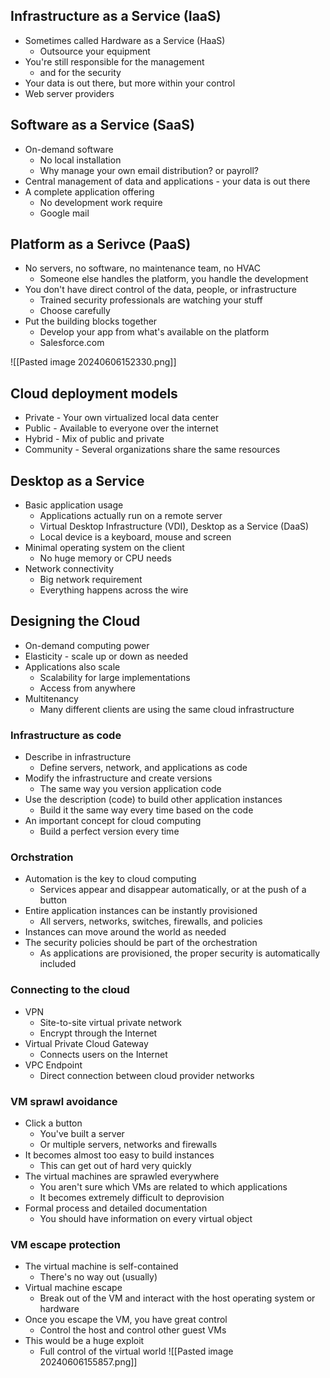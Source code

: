 ## Infrastructure as a Service (IaaS)
- Sometimes called Hardware as a Service (HaaS)
	- Outsource your equipment
- You're still responsible for the management
	- and for the security
- Your data is out there, but more within your control
- Web server providers
## Software as a Service (SaaS)
- On-demand software
	- No local installation
	- Why manage your own email distribution? or payroll?
- Central management of data and applications - your data is out there
- A complete application offering
	- No development work require
	- Google mail
## Platform as a Serivce (PaaS)
- No servers, no software, no maintenance team, no HVAC
	- Someone else handles the platform, you handle the development
- You don't have direct control of the data, people, or infrastructure
	- Trained security professionals are watching your stuff
	- Choose carefully
- Put the building blocks together
	- Develop your app from what's available on the platform
	- Salesforce.com

![[Pasted image 20240606152330.png]]
## Cloud deployment models
- Private - Your own virtualized local data center
- Public - Available to everyone over the internet
- Hybrid - Mix of public and private
- Community - Several organizations share the same resources
## Desktop as a Service
- Basic application usage
	- Applications actually run on a remote server
	- Virtual Desktop Infrastructure (VDI), Desktop as a Service (DaaS)
	- Local device is a keyboard, mouse and screen
- Minimal operating system on the client
	- No huge memory or CPU needs
- Network connectivity
	- Big network requirement
	- Everything happens across the wire
## Designing the Cloud
- On-demand computing power
- Elasticity - scale up or down as needed
- Applications also scale
	- Scalability for large implementations
	- Access from anywhere
- Multitenancy
	- Many different clients are using the same cloud infrastructure
### Infrastructure as code
- Describe in infrastructure
	- Define servers, network, and applications as code
- Modify the infrastructure and create versions
	- The same way you version application code
- Use the description (code) to build other application instances
	- Build it the same way every time based on the code
- An important concept for cloud computing
	- Build a perfect version every time
### Orchstration
- Automation is the key to cloud computing
	- Services appear and disappear automatically, or at the push of a button
- Entire application instances can be instantly provisioned
	- All servers, networks, switches, firewalls, and policies
- Instances can move around the world as needed
- The security policies should be part of the orchestration
	- As applications are provisioned, the proper security is automatically included
### Connecting to the cloud
- VPN
	- Site-to-site virtual private network
	- Encrypt through the Internet
- Virtual Private Cloud Gateway
	- Connects users on the Internet
- VPC Endpoint
	- Direct connection between cloud provider networks
### VM sprawl avoidance
- Click a button
	- You've built a server
	- Or multiple servers, networks and firewalls
- It becomes almost too easy to build instances
	- This can get out of hard very quickly
- The virtual machines are sprawled everywhere
	- You aren't sure which VMs are related to which applications
	- It becomes extremely difficult to deprovision
- Formal process and detailed documentation
	- You should have information on every virtual object
### VM escape protection
- The virtual machine is self-contained
	- There's no way out (usually)
- Virtual machine escape
	- Break out of the VM and interact with the host operating system or hardware
- Once you escape the VM, you have great control
	- Control the host and control other guest VMs
- This would be a huge exploit
	- Full control of the virtual world
![[Pasted image 20240606155857.png]]


